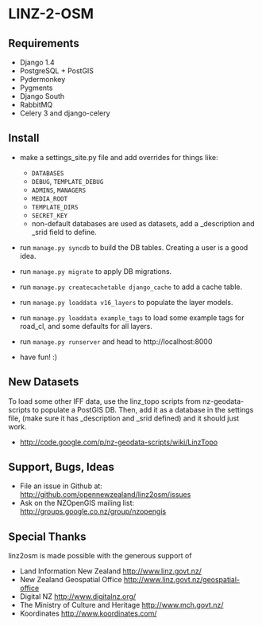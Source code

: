 LINZ-2-OSM
==========


Requirements
------------

 * Django 1.4
 * PostgreSQL + PostGIS
 * Pydermonkey
 * Pygments
 * Django South
 * RabbitMQ
 * Celery 3 and django-celery
 
Install
-------

 * make a settings_site.py file and add overrides for things like:
   * `DATABASES`
   * `DEBUG`, `TEMPLATE_DEBUG`
   * `ADMINS`, `MANAGERS`
   * `MEDIA_ROOT`
   * `TEMPLATE_DIRS`
   * `SECRET_KEY`
   * non-default databases are used as datasets, add a _description and _srid
     field to define. 

 * run `manage.py syncdb` to build the DB tables. Creating a user is a 
   good idea.
 * run `manage.py migrate` to apply DB migrations.
 * run `manage.py createcachetable django_cache` to add a cache table.
 
 * run `manage.py loaddata v16_layers` to populate the layer models.
 * run `manage.py loaddata example_tags` to load some example tags for road_cl,
   and some defaults for all layers.
   
 * run `manage.py runserver` and head to http://localhost:8000
 * have fun! :)

New Datasets
------------

To load some other IFF data, use the linz_topo scripts from nz-geodata-scripts
to populate a PostGIS DB. Then, add it as a database in the settings file,
(make sure it has _description and _srid defined) and it should just work.

 * http://code.google.com/p/nz-geodata-scripts/wiki/LinzTopo   

Support, Bugs, Ideas
--------------------

 * File an issue in Github at: 
   http://github.com/opennewzealand/linz2osm/issues
 * Ask on the NZOpenGIS mailing list:
   http://groups.google.co.nz/group/nzopengis

Special Thanks
--------------

linz2osm is made possible with the generous support of

 * Land Information New Zealand
   http://www.linz.govt.nz/
 * New Zealand Geospatial Office
   http://www.linz.govt.nz/geospatial-office
 * Digital NZ
   http://www.digitalnz.org/
 * The Ministry of Culture and Heritage
   http://www.mch.govt.nz/
 * Koordinates
   http://www.koordinates.com/
